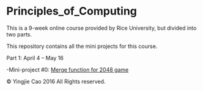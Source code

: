 # Principles_of_Computing

This is a 9-week online course provided by Rice University, but divided into two parts.

This repository contains all the mini projects for this course.

Part 1: April 4 – May 16

-Mini-project #0: [Merge function for 2048 game](http://www.codeskulptor.org/#user41_8UDlZHV8yN_1.py)


© Yingjie Cao 2016 All Rights reserved.
